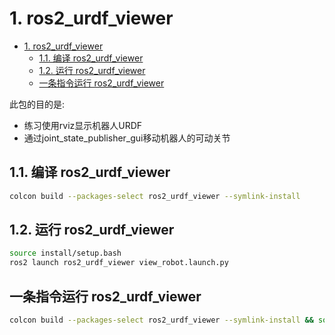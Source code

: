 # 1. ros2_urdf_viewer

- [1. ros2\_urdf\_viewer](#1-ros2_urdf_viewer)
  - [1.1. 编译 ros2\_urdf\_viewer](#11-编译-ros2_urdf_viewer)
  - [1.2. 运行 ros2\_urdf\_viewer](#12-运行-ros2_urdf_viewer)
  - [一条指令运行 ros2\_urdf\_viewer](#一条指令运行-ros2_urdf_viewer)

此包的目的是:

- 练习使用rviz显示机器人URDF
- 通过joint_state_publisher_gui移动机器人的可动关节

## 1.1. 编译 ros2_urdf_viewer

```bash
colcon build --packages-select ros2_urdf_viewer --symlink-install
```

## 1.2. 运行 ros2_urdf_viewer

```bash
source install/setup.bash
ros2 launch ros2_urdf_viewer view_robot.launch.py
```

## 一条指令运行 ros2_urdf_viewer

```bash
colcon build --packages-select ros2_urdf_viewer --symlink-install && source install/setup.bash && ros2 launch ros2_urdf_viewer view_robot.launch.py
```
